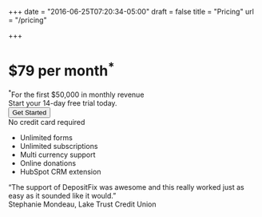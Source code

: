 +++
date = "2016-06-25T07:20:34-05:00"
draft = false
title = "Pricing"
url = "/pricing"

+++

<div class="row pricing-page well">
    <div class="col-md-4">
        <h1 class="price">$79 per month<sup>*</sup></h1>
        <div style="font-size: 14px;"><sup>*</sup>For the first $50,000 in monthly revenue</div>
        <div class="trial">Start your 14-day free trial today.</div>
        <div>
            <a href="https://app.hubspot.com/oauth/authorize?client_id=d227f78d-1a70-4760-a0da-465401a4788b&response_type=code&redirect_uri=https%3A%2F%2Fapp.depositfix.com%2Fauth%2Fhubspot&scope=contacts+timeline+forms+content&state=7fbf12dd-78ee-4890-b047-652a1e84d22d&optional_scope=automation" class="goallink" data-clicky="6148" data-goal="pricing_trial ">
                <button type="button" class="btn btn-success btn-lg">Get Started</button>
            </a>
        </div>
        <div class="creditcard">No credit card required</div>
    </div>
    <div class="col-md-4 features">
        <ul> 
            <li>Unlimited forms</li>
            <li>Unlimited subscriptions</li>
            <li>Multi currency support</li>
            <li>Online donations</li>
            <li>HubSpot CRM extension</li>
        </ul>
    </div>
    <div class="col-md-4 quote">
        <div>“The support of DepositFix was awesome and this really worked just as easy as it sounded like it would.”</div>
        <div class="author">Stephanie Mondeau, Lake Trust Credit Union</div>
    </div>
</div>

<div class="gap"></div>